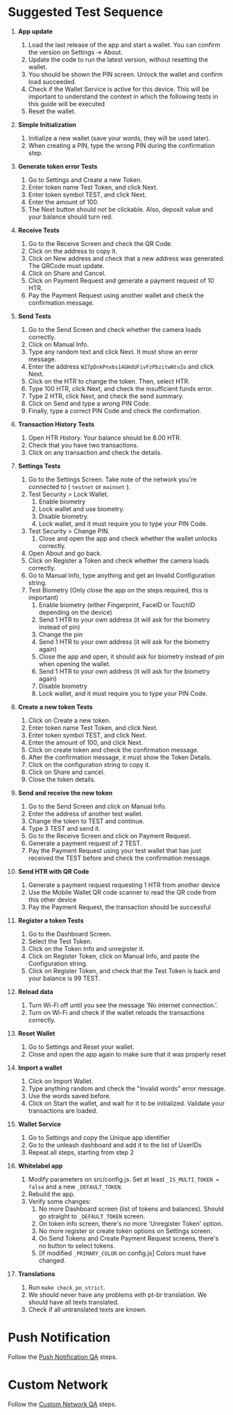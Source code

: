 # Suggested Test Sequence

1. **App update**
    1. Load the last release of the app and start a wallet. You can confirm the version on Settings -> About.
    1. Update the code to run the latest version, without resetting the wallet.
    1. You should be shown the PIN screen. Unlock the wallet and confirm load succeeded.
    1. Check if the Wallet Service is active for this device. This will be important to understand the context in which the following tests in this guide will be executed
    1. Reset the wallet.

1. **Simple Initialization**
    1. Initialize a new wallet (save your words, they will be used later).
    1. When creating a PIN, type the wrong PIN during the confirmation step.

1. **Generate token error Tests**
    1. Go to Settings and Create a new Token.
    1. Enter token name Test Token, and click Next.
    1. Enter token symbol TEST, and click Next.
    1. Enter the amount of 100.
    1. The Next button should not be clickable. Also, deposit value and your balance should turn red.

1. **Receive Tests**
    1. Go to the Receive Screen and check the QR Code.
    1. Click on the address to copy it.
    1. Click on New address and check that a new address was generated. The QRCode must update.
    1. Click on Share and Cancel.
    1. Click on Payment Request and generate a payment request of 10 HTR.
    1. Pay the Payment Request using another wallet and check the confirmation message.

1. **Send Tests**
    1. Go to the Send Screen and check whether the camera loads correctly.
    1. Click on Manual Info.
    1. Type any random text and click Next. It must show an error message.
    1. Enter the address `WZ7pDnkPnxbs14GHdUFivFzPbzitwNtvZo` and click Next.
    1. Click on the HTR to change the token. Then, select HTR.
    1. Type 100 HTR, click Next, and check the insufficient funds error.
    1. Type 2 HTR, click Next, and check the send summary.
    1. Click on Send and type a wrong PIN Code.
    1. Finally, type a correct PIN Code and check the confirmation.

1. **Transaction History Tests**
    1. Open HTR History. Your balance should be 8.00 HTR.
    1. Check that you have two transactions.
    1. Click on any transaction and check the details.

1. **Settings Tests**
    1. Go to the Settings Screen. Take note of the network you're connected to ( `testnet` or `mainnet` ).
    1. Test Security > Lock Wallet.
        1. Enable biometry
        1. Lock wallet and use biometry.
        1. Disable biometry.
        1. Lock wallet, and it must require you to type your PIN Code.
    1. Test Security > Change PIN.
        1. Close and open the app and check whether the wallet unlocks correctly.
    1. Open About and go back.
    1. Click on Register a Token and check whether the camera loads correctly.
    1. Go to Manual Info, type anything and get an Invalid Configuration string.
    1. Test Biometry (Only close the app on the steps required, this is important)
        1. Enable biometry (either Fingerprint, FaceID or TouchID depending on the device)
        1. Send 1 HTR to your own address (it will ask for the biometry instead of pin)
        1. Change the pin
        1. Send 1 HTR to your own address (it will ask for the biometry again)
        1. Close the app and open, it should ask for biometry instead of pin when opening the wallet.
        1. Send 1 HTR to your own address (it will ask for the biometry again)
        1. Disable biometry
        1. Lock wallet, and it must require you to type your PIN Code.

1. **Create a new token Tests**
    1. Click on Create a new token.
    1. Enter token name Test Token, and click Next.
    1. Enter token symbol TEST, and click Next.
    1. Enter the amount of 100, and click Next.
    1. Click on create token and check the confirmation message.
    1. After the confirmation message, it must show the Token Details.
    1. Click on the configuration string to copy it.
    1. Click on Share and cancel.
    1. Close the token details.

1. **Send and receive the new token**
    1. Go to the Send Screen and click on Manual Info.
    1. Enter the address of another test wallet.
    1. Change the token to TEST and continue.
    1. Type 3 TEST and send it.
    1. Go to the Receive Screen and click on Payment Request.
    1. Generate a payment request of 2 TEST.
    1. Pay the Payment Request using your test wallet that has just received the TEST before and check the confirmation message.

1. **Send HTR with QR Code**
    1. Generate a payment request requesting 1 HTR from another device
    1. Use the Mobile Wallet QR code scanner to read the QR code from this other device
    1. Pay the Payment Request, the transaction should be successful

1. **Register a token Tests**
    1. Go to the Dashboard Screen.
    1. Select the Test Token.
    1. Click on the Token Info and unregister it.
    1. Click on Register Token, click on Manual Info, and paste the Configuration string.
    1. Click on Register Token, and check that the Test Token is back and your balance is 99 TEST.

1. **Reload data**
    1. Turn Wi-Fi off until you see the message 'No internet connection.'.
    1. Turn on Wi-Fi and check if the wallet reloads the transactions correctly.

1. **Reset Wallet**
    1. Go to Settings and Reset your wallet.
    1. Close and open the app again to make sure that it was properly reset

1. **Import a wallet**
    1. Click on Import Wallet.
    1. Type anything random and check the "Invalid words" error message.
    1. Use the words saved before.
    1. Click on Start the wallet, and wait for it to be initialized. Validate your transactions are loaded.

1. **Wallet Service**
    1. Go to Settings and copy the Unique app identifier
    1. Go to the unleash dashboard and add it to the list of UserIDs
    1. Repeat all steps, starting from step 2

1. **Whitelabel app**
    1. Modify parameters on src/config.js. Set at least `_IS_MULTI_TOKEN = false` and a new `_DEFAULT_TOKEN`.
    1. Rebuild the app.
    1. Verify some changes:
        1. No more Dashboard screen (list of tokens and balances). Should go straight to `_DEFAULT_TOKEN` screen.
        1. On token info screen, there's no more 'Unregister Token' option.
        1. No more register or create token options on Settings screen.
        1. On Send Tokens and Create Payment Request screens, there's no button to select tokens.
        1. [If modified `_PRIMARY_COLOR` on config.js] Colors must have changed.

1. **Translations**
    1. Run `make check_po_strict`.
    1. We should never have any problems with pt-br translation. We should have all texts translated.
    1. Check if all untranslated texts are known.

# Push Notification

Follow the [Push Notification QA](./QA_PUSH_NOTIFICATION.md) steps.

# Custom Network

Follow the [Custom Network QA](./QA_CUSTOM_NETWORK.md) steps.
